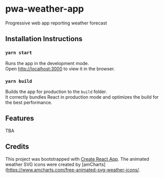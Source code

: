 # pwa-weather-app
 Progressive web app reporting weather forecast

## Installation Instructions

### `yarn start`

Runs the app in the development mode.<br />
Open [http://localhost:3000](http://localhost:3000) to view it in the browser.

### `yarn build`

Builds the app for production to the `build` folder.<br />
It correctly bundles React in production mode and optimizes the build for the best performance.

## Features

TBA


## Credits

This project was bootstrapped with [Create React App](https://github.com/facebook/create-react-app).
The animated weather SVG icons were created by [amCharts](https://www.amcharts.com/free-animated-svg-weather-icons/.
